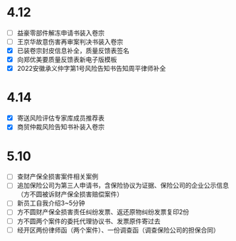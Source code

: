 # 4.12
- [ ] 益豪零部件解冻申请书装入卷宗
- [ ] 王京华故意伤害再审案判决书装入卷宗
- [x] 已装卷宗封皮信息补全，质量反馈表签名
- [x] 向郑优美要质量反馈表新电子版模板
- [x] 2022安徽承义仲字第1号风险告知书告知周平律师补全
# 4.14
- [x] 寄送风险评估专家库成员推荐表
- [x] 商贸仲裁风险告知书补装入卷宗
# 5.10
- [ ] 查财产保全损害案件相关案例
- [ ] 追加保险公司为第三人申请书，含保险协议为证据、保险公司的企业公示信息（方不圆被诉财产保全损害赔偿案件）
- [ ] 新员工自我介绍3~5分钟
- [ ] 方不圆财产保全损害责任纠纷发票、返还原物纠纷发票复印2份
- [ ] 方不圆两个案件的委托代理协议书、发票原件寄过去
- [ ] 经开区两份律师函（两个案件）、一份调查函（调查保险公司的担保合同）